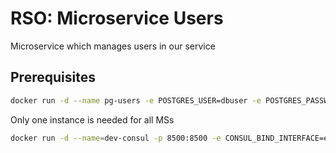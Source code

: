 # RSO: Microservice Users

Microservice which manages users in our service

## Prerequisites

```bash
docker run -d --name pg-users -e POSTGRES_USER=dbuser -e POSTGRES_PASSWORD=postgres -e POSTGRES_DB=events -p 5432:5432 postgres:13
```

Only one instance is needed for all MSs
```bash
docker run -d --name=dev-consul -p 8500:8500 -e CONSUL_BIND_INTERFACE=eth0 consul
```